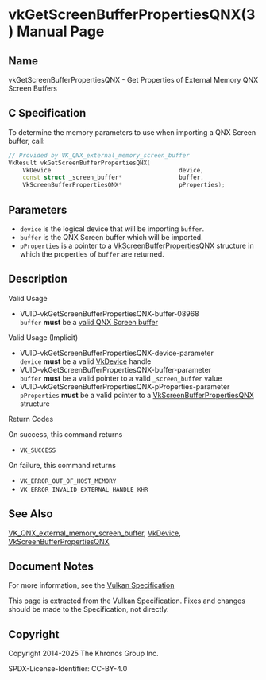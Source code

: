 # vkGetScreenBufferPropertiesQNX(3) Manual Page

## Name

vkGetScreenBufferPropertiesQNX - Get Properties of External Memory QNX Screen Buffers



## [](#_c_specification)C Specification

To determine the memory parameters to use when importing a QNX Screen buffer, call:

```c++
// Provided by VK_QNX_external_memory_screen_buffer
VkResult vkGetScreenBufferPropertiesQNX(
    VkDevice                                    device,
    const struct _screen_buffer*                buffer,
    VkScreenBufferPropertiesQNX*                pProperties);
```

## [](#_parameters)Parameters

- `device` is the logical device that will be importing `buffer`.
- `buffer` is the QNX Screen buffer which will be imported.
- `pProperties` is a pointer to a [VkScreenBufferPropertiesQNX](https://registry.khronos.org/vulkan/specs/latest/man/html/VkScreenBufferPropertiesQNX.html) structure in which the properties of `buffer` are returned.

## [](#_description)Description

Valid Usage

- [](#VUID-vkGetScreenBufferPropertiesQNX-buffer-08968)VUID-vkGetScreenBufferPropertiesQNX-buffer-08968  
  `buffer` **must** be a [valid QNX Screen buffer](https://registry.khronos.org/vulkan/specs/latest/html/vkspec.html#memory-external-screen-buffer-validity)

Valid Usage (Implicit)

- [](#VUID-vkGetScreenBufferPropertiesQNX-device-parameter)VUID-vkGetScreenBufferPropertiesQNX-device-parameter  
  `device` **must** be a valid [VkDevice](https://registry.khronos.org/vulkan/specs/latest/man/html/VkDevice.html) handle
- [](#VUID-vkGetScreenBufferPropertiesQNX-buffer-parameter)VUID-vkGetScreenBufferPropertiesQNX-buffer-parameter  
  `buffer` **must** be a valid pointer to a valid `_screen_buffer` value
- [](#VUID-vkGetScreenBufferPropertiesQNX-pProperties-parameter)VUID-vkGetScreenBufferPropertiesQNX-pProperties-parameter  
  `pProperties` **must** be a valid pointer to a [VkScreenBufferPropertiesQNX](https://registry.khronos.org/vulkan/specs/latest/man/html/VkScreenBufferPropertiesQNX.html) structure

Return Codes

On success, this command returns

- `VK_SUCCESS`

On failure, this command returns

- `VK_ERROR_OUT_OF_HOST_MEMORY`
- `VK_ERROR_INVALID_EXTERNAL_HANDLE_KHR`

## [](#_see_also)See Also

[VK\_QNX\_external\_memory\_screen\_buffer](https://registry.khronos.org/vulkan/specs/latest/man/html/VK_QNX_external_memory_screen_buffer.html), [VkDevice](https://registry.khronos.org/vulkan/specs/latest/man/html/VkDevice.html), [VkScreenBufferPropertiesQNX](https://registry.khronos.org/vulkan/specs/latest/man/html/VkScreenBufferPropertiesQNX.html)

## [](#_document_notes)Document Notes

For more information, see the [Vulkan Specification](https://registry.khronos.org/vulkan/specs/latest/html/vkspec.html#vkGetScreenBufferPropertiesQNX)

This page is extracted from the Vulkan Specification. Fixes and changes should be made to the Specification, not directly.

## [](#_copyright)Copyright

Copyright 2014-2025 The Khronos Group Inc.

SPDX-License-Identifier: CC-BY-4.0